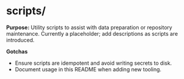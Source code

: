 # scripts/

**Purpose:** Utility scripts to assist with data preparation or repository maintenance. Currently a
placeholder; add descriptions as scripts are introduced.

**Gotchas**
- Ensure scripts are idempotent and avoid writing secrets to disk.
- Document usage in this README when adding new tooling.
